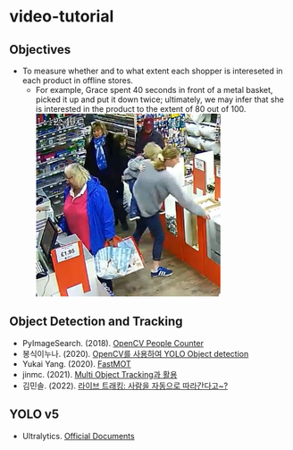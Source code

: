 # video-tutorial

## Objectives

* To measure whether and to what extent each shopper is intereseted in each product in offline stores.
  - For example, Grace spent 40 seconds in front of a metal basket, picked it up and put it down twice; ultimately, we may infer that she is interested in the product to the extent of 80 out of 100.  
    ![](./assets/shopper-example.JPG)


## Object Detection and Tracking

* PyImageSearch. (2018). [OpenCV People Counter](https://pyimagesearch.com/2018/08/13/opencv-people-counter/)
* 봉식이누나. (2020). [OpenCV를 사용하여 YOLO Object detection](https://bong-sik.tistory.com/16)
* Yukai Yang. (2020). [FastMOT](https://github.com/GeekAlexis/FastMOT)
* jinmc. (2021). [Multi Object Tracking과 활용](https://walkaroundthedevelop.tistory.com/74)
* 김민솔. (2022). [라이브 트래킹: 사람을 자동으로 따라간다고~?](https://devocean.sk.com/blog/techBoardDetail.do?ID=164297)

## YOLO v5

* Ultralytics. [Official Documents](https://github.com/ultralytics/yolov5)
